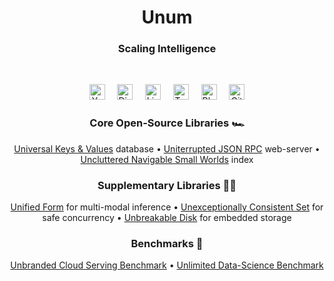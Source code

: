 <h1 align="center">Unum</h1>
<h3 align="center">
Scaling Intelligence<br/>
</h3>
<br/>

<p align="center">
<a href="https://www.youtube.com/watch?v=ybWeUf_hC7o"><img height="25" src="https://github.com/unum-cloud/ukv/raw/main/assets/icons/youtube.svg" alt="Youtube"></a>
&nbsp;&nbsp;&nbsp;
<a href="https://discord.gg/4mxGrenbNt"><img height="25" src="https://github.com/unum-cloud/ukv/raw/main/assets/icons/discord.svg" alt="Discord"></a>
&nbsp;&nbsp;&nbsp;
<a href="https://www.linkedin.com/company/unum-cloud/"><img height="25" src="https://github.com/unum-cloud/ukv/raw/main/assets/icons/linkedin.svg" alt="LinkedIn"></a>
&nbsp;&nbsp;&nbsp;
<a href="https://twitter.com/unum_cloud"><img height="25" src="https://github.com/unum-cloud/ukv/raw/main/assets/icons/twitter.svg" alt="Twitter"></a>
&nbsp;&nbsp;&nbsp;
<a href="https://unum.cloud/blog"><img height="25" src="https://github.com/unum-cloud/ukv/raw/main/assets/icons/blog.svg" alt="Blog"></a>
&nbsp;&nbsp;&nbsp;
<a href="https://github.com/unum-cloud/ukv"><img height="25" src="https://github.com/unum-cloud/ukv/raw/main/assets/icons/github.svg" alt="GitHub"></a>
</p>

<div align="center">
<h3>Core Open-Source Libraries 🏎️</h3>
<a href="https://github.com/unum-cloud/ukv">Universal Keys & Values</a> database
•
<a href="https://github.com/unum-cloud/ujrpc">Uniterrupted JSON RPC</a> web-server
•
<a href="https://github.com/unum-cloud/unsw">Uncluttered Navigable Small Worlds</a> index
<br/>

<div align="center">
<h3>Supplementary Libraries 👩‍💻</h3>
<a href="https://github.com/unum-cloud/uform">Unified Form</a> for multi-modal inference
•
<a href="https://github.com/unum-cloud/ucset">Unexceptionally Consistent Set</a> for safe concurrency
•
<a href="https://github.com/unum-cloud/udisk">Unbreakable Disk</a> for embedded storage
<br/>

<div align="center">
<h3>Benchmarks 🍿</h3>
<a href="https://github.com/unum-cloud/ucsb">Unbranded Cloud Serving Benchmark</a>
•
<a href="https://github.com/unum-cloud/udsb">Unlimited Data-Science Benchmark</a>
<br/>

</div>
